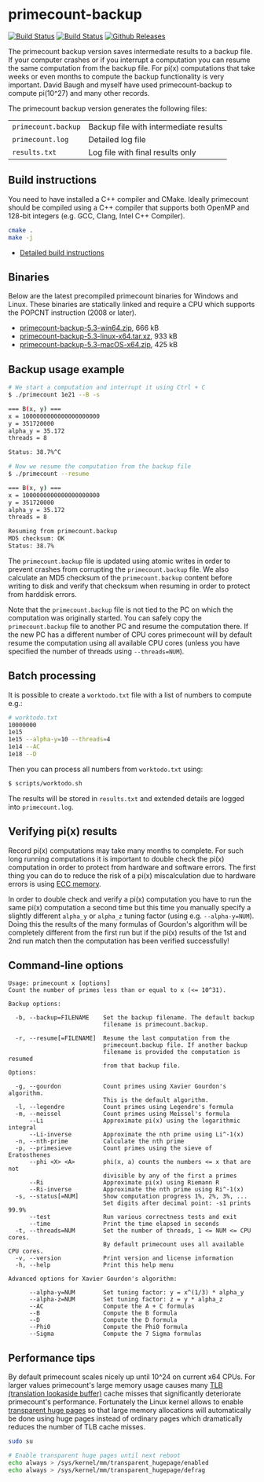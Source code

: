 # primecount-backup

[![Build Status](https://travis-ci.org/kimwalisch/primecount.svg)](https://travis-ci.org/kimwalisch/primecount)
[![Build Status](https://ci.appveyor.com/api/projects/status/github/kimwalisch/primecount?branch=master&svg=true)](https://ci.appveyor.com/project/kimwalisch/primecount)
[![Github Releases](https://img.shields.io/github/release/kimwalisch/primecount.svg)](https://github.com/kimwalisch/primecount/releases)

The primecount backup version saves intermediate results to a backup file.
If your computer crashes or if you interrupt a computation you can resume
the same computation from the backup file. For pi(x) computations that
take weeks or even months to compute the backup functionality is very
important. David Baugh and myself have used primecount-backup to compute
pi(10^27) and many other records.

The primecount backup version generates the following files:

<table>
    <tr>
        <td><code>primecount.backup</code></td>
        <td>Backup file with intermediate results</td>
    </tr>
    <tr>
        <td><code>primecount.log</code></td>
        <td>Detailed log file</td>
    </tr>
    <tr>
        <td><code>results.txt</code></td>
        <td>Log file with final results only</td>
    </tr>
</table>

## Build instructions

You need to have installed a C++ compiler and CMake. Ideally
primecount should be compiled using a C++ compiler that supports both
OpenMP and 128-bit integers (e.g. GCC, Clang, Intel C++ Compiler).

```sh
cmake .
make -j
```

* [Detailed build instructions](doc/BUILD.md)

## Binaries

Below are the latest precompiled primecount binaries for
Windows and Linux. These binaries are statically linked and
require a CPU which supports the POPCNT instruction (2008 or
later).

* [primecount-backup-5.3-win64.zip](https://github.com/kimwalisch/primecount/releases/download/v5.3-backup/primecount-backup-5.3-win64.zip), 666 kB
* [primecount-backup-5.3-linux-x64.tar.xz](https://github.com/kimwalisch/primecount/releases/download/v5.3-backup/primecount-backup-5.3-linux-x64.tar.xz), 933 kB
* [primecount-backup-5.3-macOS-x64.zip](https://github.com/kimwalisch/primecount/releases/download/v5.3-backup/primecount-backup-5.3-macOS-x64.zip), 425 kB

## Backup usage example

```sh
# We start a computation and interrupt it using Ctrl + C
$ ./primecount 1e21 --B -s

=== B(x, y) ===
x = 1000000000000000000000
y = 351720000
alpha_y = 35.172
threads = 8

Status: 38.7%^C
```

```sh
# Now we resume the computation from the backup file
$ ./primecount --resume

=== B(x, y) ===
x = 1000000000000000000000
y = 351720000
alpha_y = 35.172
threads = 8

Resuming from primecount.backup
MD5 checksum: OK
Status: 38.7%
```

The ```primecount.backup``` file is updated using atomic writes in order to
prevent crashes from corrupting the ```primecount.backup``` file. We also
calculate an MD5 checksum of the  ```primecount.backup``` content before writing
to disk and verify that checksum when resuming in order to protect from
harddisk errors.

Note that the ```primecount.backup``` file is not tied to the PC on which the
computation was originally started. You can safely copy the
```primecount.backup``` file to another PC and resume the computation there.
If the new PC has a different number of CPU cores primecount will by default
resume the computation using all available CPU cores (unless you have
specified the number of threads using ```--threads=NUM```).

## Batch processing

It is possible to create a ```worktodo.txt``` file with a list of
numbers to compute e.g.:

```sh
# worktodo.txt
10000000
1e15
1e15 --alpha-y=10 --threads=4
1e14 --AC
1e18 --D
```

Then you can process all numbers from ```worktodo.txt``` using:

```sh
$ scripts/worktodo.sh
```

The results will be stored in ```results.txt``` and extended
details are logged into ```primecount.log```.

## Verifying pi(x) results

Record pi(x) computations may take many months to complete. For such long
running computations it is important to double check the pi(x) computation in
order to protect from hardware and software errors. The first thing you can do
to reduce the risk of a pi(x) miscalculation due to hardware errors is using
[ECC memory](https://en.wikipedia.org/wiki/ECC_memory).

In order to double check and verify a pi(x) computation you have to run the
same pi(x) computation a second time but this time you manually specify a slightly
different ```alpha_y``` or ```alpha_z``` tuning factor (using e.g. ```--alpha-y=NUM```).
Doing this the results of the many formulas of Gourdon's algorithm will be
completely different from the first run but if the pi(x) results of the 1st and
2nd run match then the computation has been verified successfully!

## Command-line options

```
Usage: primecount x [options]
Count the number of primes less than or equal to x (<= 10^31).

Backup options:

  -b, --backup=FILENAME    Set the backup filename. The default backup
                           filename is primecount.backup.

  -r, --resume[=FILENAME]  Resume the last computation from the
                           primecount.backup file. If another backup
                           filename is provided the computation is resumed
                           from that backup file.
Options:

  -g, --gourdon            Count primes using Xavier Gourdon's algorithm.
                           This is the default algorithm.
  -l, --legendre           Count primes using Legendre's formula
  -m, --meissel            Count primes using Meissel's formula
      --Li                 Approximate pi(x) using the logarithmic integral
      --Li-inverse         Approximate the nth prime using Li^-1(x)
  -n, --nth-prime          Calculate the nth prime
  -p, --primesieve         Count primes using the sieve of Eratosthenes
      --phi <X> <A>        phi(x, a) counts the numbers <= x that are not
                           divisible by any of the first a primes
      --Ri                 Approximate pi(x) using Riemann R
      --Ri-inverse         Approximate the nth prime using Ri^-1(x)
  -s, --status[=NUM]       Show computation progress 1%, 2%, 3%, ...
                           Set digits after decimal point: -s1 prints 99.9%
      --test               Run various correctness tests and exit
      --time               Print the time elapsed in seconds
  -t, --threads=NUM        Set the number of threads, 1 <= NUM <= CPU cores.
                           By default primecount uses all available CPU cores.
  -v, --version            Print version and license information
  -h, --help               Print this help menu

Advanced options for Xavier Gourdon's algorithm:

      --alpha-y=NUM        Set tuning factor: y = x^(1/3) * alpha_y
      --alpha-z=NUM        Set tuning factor: z = y * alpha_z
      --AC                 Compute the A + C formulas
      --B                  Compute the B formula
      --D                  Compute the D formula
      --Phi0               Compute the Phi0 formula
      --Sigma              Compute the 7 Sigma formulas
```

## Performance tips

By default primecount scales nicely up until 10^24 on current x64 CPUs.
For larger values primecount's large memory usage causes many
[TLB (translation lookaside buffer)](https://en.wikipedia.org/wiki/Translation_lookaside_buffer)
cache misses that significantly deteriorate primecount's performance.
Fortunately the Linux kernel allows to enable
[transparent huge pages](https://www.kernel.org/doc/html/latest/admin-guide/mm/transhuge.html)
so that large memory allocations will automatically be done using huge
pages instead of ordinary pages which dramatically reduces the number of
TLB cache misses.

```bash
sudo su

# Enable transparent huge pages until next reboot
echo always > /sys/kernel/mm/transparent_hugepage/enabled
echo always > /sys/kernel/mm/transparent_hugepage/defrag
```
